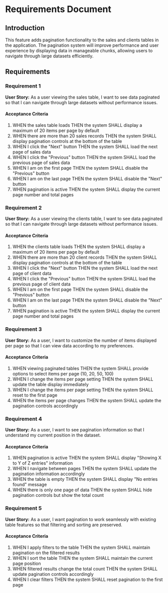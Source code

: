 # Requirements Document

## Introduction

This feature adds pagination functionality to the sales and clients tables in the application. The pagination system will improve performance and user experience by displaying data in manageable chunks, allowing users to navigate through large datasets efficiently.

## Requirements

### Requirement 1

**User Story:** As a user viewing the sales table, I want to see data paginated so that I can navigate through large datasets without performance issues.

#### Acceptance Criteria

1. WHEN the sales table loads THEN the system SHALL display a maximum of 20 items per page by default
2. WHEN there are more than 20 sales records THEN the system SHALL display pagination controls at the bottom of the table
3. WHEN I click the "Next" button THEN the system SHALL load the next page of sales data
4. WHEN I click the "Previous" button THEN the system SHALL load the previous page of sales data
5. WHEN I am on the first page THEN the system SHALL disable the "Previous" button
6. WHEN I am on the last page THEN the system SHALL disable the "Next" button
7. WHEN pagination is active THEN the system SHALL display the current page number and total pages

### Requirement 2

**User Story:** As a user viewing the clients table, I want to see data paginated so that I can navigate through large datasets without performance issues.

#### Acceptance Criteria

1. WHEN the clients table loads THEN the system SHALL display a maximum of 20 items per page by default
2. WHEN there are more than 20 client records THEN the system SHALL display pagination controls at the bottom of the table
3. WHEN I click the "Next" button THEN the system SHALL load the next page of client data
4. WHEN I click the "Previous" button THEN the system SHALL load the previous page of client data
5. WHEN I am on the first page THEN the system SHALL disable the "Previous" button
6. WHEN I am on the last page THEN the system SHALL disable the "Next" button
7. WHEN pagination is active THEN the system SHALL display the current page number and total pages

### Requirement 3

**User Story:** As a user, I want to customize the number of items displayed per page so that I can view data according to my preferences.

#### Acceptance Criteria

1. WHEN viewing paginated tables THEN the system SHALL provide options to select items per page (10, 20, 50, 100)
2. WHEN I change the items per page setting THEN the system SHALL update the table display immediately
3. WHEN I change the items per page setting THEN the system SHALL reset to the first page
4. WHEN the items per page changes THEN the system SHALL update the pagination controls accordingly

### Requirement 4

**User Story:** As a user, I want to see pagination information so that I understand my current position in the dataset.

#### Acceptance Criteria

1. WHEN pagination is active THEN the system SHALL display "Showing X to Y of Z entries" information
2. WHEN I navigate between pages THEN the system SHALL update the pagination information accordingly
3. WHEN the table is empty THEN the system SHALL display "No entries found" message
4. WHEN there is only one page of data THEN the system SHALL hide pagination controls but show the total count

### Requirement 5

**User Story:** As a user, I want pagination to work seamlessly with existing table features so that filtering and sorting are preserved.

#### Acceptance Criteria

1. WHEN I apply filters to the table THEN the system SHALL maintain pagination on the filtered results
2. WHEN I sort the table THEN the system SHALL maintain the current page position
3. WHEN filtered results change the total count THEN the system SHALL update pagination controls accordingly
4. WHEN I clear filters THEN the system SHALL reset pagination to the first page
